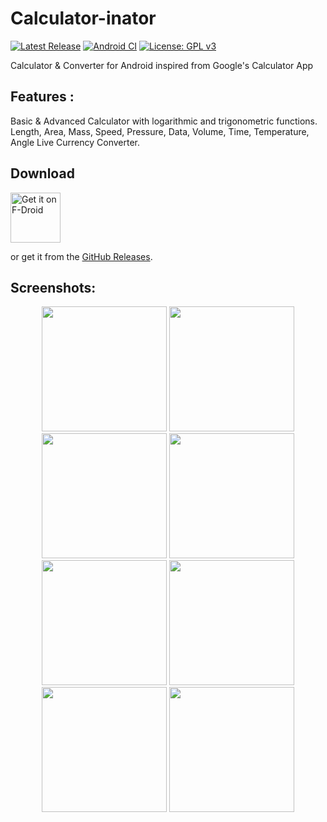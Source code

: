 # Calculator-inator

[![Latest Release](https://img.shields.io/github/v/release/prathameshmm02/Calculator-inator.svg?logo=github)](https://github.com/prathameshmm02/Calculator-inator/releases/latest)
[![Android CI](https://github.com/prathameshmm02/Calculator-inator/actions/workflows/android.yml/badge.svg)](https://github.com/prathameshmm02/Calculator-inator/actions/workflows/android.yml)
[![License: GPL v3](https://img.shields.io/badge/License-GPLv3-blue.svg)](https://www.gnu.org/licenses/gpl-3.0)

Calculator & Converter for Android inspired from Google's Calculator App

## Features :

Basic & Advanced Calculator with logarithmic and trigonometric functions.
Length, Area, Mass, Speed, Pressure, Data, Volume, Time, Temperature, Angle 
Live Currency Converter.

## Download

[<img src="https://f-droid.org/badge/get-it-on.png"
      alt="Get it on F-Droid"
      height="80">](https://f-droid.org/packages/com.inator.calculator/)

or get it from the [GitHub Releases](https://github.com/prathameshmm02/Calculator-inator/releases).

## Screenshots:
<p align="center">
    <img src="fastlane/metadata/android/en-US/images/phoneScreenshots/01.png" width=200>
    <img src="fastlane/metadata/android/en-US/images/phoneScreenshots/02.png" width=200>
    <img src="fastlane/metadata/android/en-US/images/phoneScreenshots/03.png" width=200>
    <img src="fastlane/metadata/android/en-US/images/phoneScreenshots/04.png" width=200>
    <img src="fastlane/metadata/android/en-US/images/phoneScreenshots/05.png" width=200>
    <img src="fastlane/metadata/android/en-US/images/phoneScreenshots/06.png" width=200>
    <img src="fastlane/metadata/android/en-US/images/phoneScreenshots/07.png" width=200>
    <img src="fastlane/metadata/android/en-US/images/phoneScreenshots/08.png" width=200>
</p>
